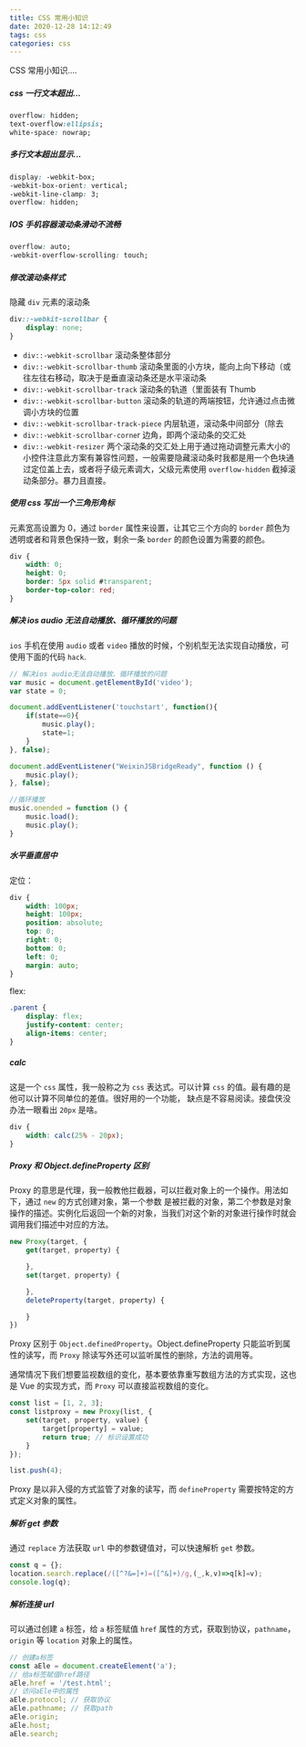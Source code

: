 ```yaml
---
title: CSS 常用小知识
date: 2020-12-28 14:12:49
tags: css
categories: css
---
```

CSS 常用小知识....
<!-- more -->

##### css 一行文本超出...

```css
overflow: hidden;
text-overflow:ellipsis;
white-space: nowrap;
```

##### 多行文本超出显示...

```css
display: -webkit-box;
-webkit-box-orient: vertical;
-webkit-line-clamp: 3;
overflow: hidden;
```

##### IOS 手机容器滚动条滑动不流畅

```css
overflow: auto;
-webkit-overflow-scrolling: touch;
```

##### 修改滚动条样式

隐藏 ```div``` 元素的滚动条

```css
div::-webkit-scrollbar {
    display: none;
}
```

- ```div::-webkit-scrollbar``` 滚动条整体部分
- ```div::-webkit-scrollbar-thumb``` 滚动条里面的小方块，能向上向下移动（或往左往右移动，取决于是垂直滚动条还是水平滚动条
- ```div::-webkit-scrollbar-track``` 滚动条的轨道（里面装有 Thumb
- ```div::-webkit-scrollbar-button``` 滚动条的轨道的两端按钮，允许通过点击微调小方块的位置
- ```div::-webkit-scrollbar-track-piece``` 内层轨道，滚动条中间部分（除去
- ```div::-webkit-scrollbar-corne```r 边角，即两个滚动条的交汇处
- ```div::-webkit-resizer``` 两个滚动条的交汇处上用于通过拖动调整元素大小的小控件注意此方案有兼容性问题，一般需要隐藏滚动条时我都是用一个色块通过定位盖上去，或者将子级元素调大，父级元素使用 ```overflow-hidden``` 截掉滚动条部分。暴力且直接。

##### 使用 css 写出一个三角形角标

元素宽高设置为 0，通过 ```border``` 属性来设置，让其它三个方向的 ```border``` 颜色为透明或者和背景色保持一致，剩余一条 ```border``` 的颜色设置为需要的颜色。

```css
div {
    width: 0;
    height: 0;
    border: 5px solid #transparent;
    border-top-color: red;
}
```

##### 解决 ios audio 无法自动播放、循环播放的问题

```ios``` 手机在使用 ```audio``` 或者 ```video``` 播放的时候，个别机型无法实现自动播放，可使用下面的代码 ```hack```.

```javascript
// 解决ios audio无法自动播放、循环播放的问题
var music = document.getElementById('video');
var state = 0;

document.addEventListener('touchstart', function(){
    if(state==0){
        music.play();
        state=1;
    }
}, false);

document.addEventListener("WeixinJSBridgeReady", function () {
    music.play();
}, false);

//循环播放
music.onended = function () {
    music.load();
    music.play();
}
```

##### 水平垂直居中

定位：
```css
div {
    width: 100px;
    height: 100px;
    position: absolute;
    top: 0;
    right: 0;
    bottom: 0;
    left: 0;
    margin: auto;
}
```

flex:
```css
.parent {
    display: flex;
    justify-content: center;
    align-items: center;
}
```

##### calc

这是一个 ```css``` 属性，我一般称之为 ```css``` 表达式。可以计算 ```css``` 的值。最有趣的是他可以计算不同单位的差值。很好用的一个功能，
缺点是不容易阅读。接盘侠没办法一眼看出 ```20px``` 是啥。

```css
div {
    width: calc(25% - 20px);
}
```

##### Proxy 和 Object.defineProperty 区别

Proxy 的意思是代理，我一般教他拦截器，可以拦截对象上的一个操作。用法如下，通过 ```new``` 的方式创建对象，第一个参数
是被拦截的对象，第二个参数是对象操作的描述。实例化后返回一个新的对象，当我们对这个新的对象进行操作时就会调用我们描述中对应的方法。

```javascript
new Proxy(target, {
    get(target, property) {

    },
    set(target, property) {

    },
    deleteProperty(target, property) {

    }
})
```

Proxy  区别于 ```Object.definedProperty```。Object.defineProperty 只能监听到属性的读写，而 ```Proxy``` 除读写外还可以监听属性的删除，方法的调用等。

通常情况下我们想要监视数组的变化，基本要依靠重写数组方法的方式实现，这也是 Vue 的实现方式，而 ```Proxy``` 可以直接监视数组的变化。

```javascript
const list = [1, 2, 3];
const listproxy = new Proxy(list, {
    set(target, property, value) {
        target[property] = value;
        return true; // 标识设置成功
    }
});

list.push(4);
```

Proxy 是以非入侵的方式监管了对象的读写，而 ```defineProperty``` 需要按特定的方式定义对象的属性。

##### 解析 get 参数

通过 ```replace``` 方法获取 ```url``` 中的参数键值对，可以快速解析 ```get``` 参数。

```javascript
const q = {};
location.search.replace(/([^?&=]+)=([^&]+)/g,(_,k,v)=>q[k]=v);
console.log(q);
```

##### 解析连接 url
可以通过创建 `a` 标签，给 `a` 标签赋值 `href` 属性的方式，获取到协议，```pathname```，```origin``` 等 ```location``` 对象上的属性。
```javascript
// 创建a标签
const aEle = document.createElement('a');
// 给a标签赋值href路径
aEle.href = '/test.html';
// 访问aEle中的属性
aEle.protocol; // 获取协议
aEle.pathname; // 获取path
aEle.origin;
aEle.host;
aEle.search;
```